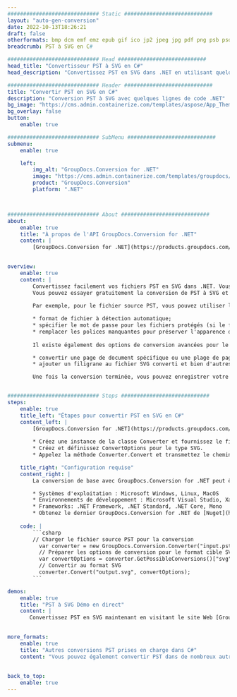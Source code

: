 ```yaml
---
############################# Static ############################
layout: "auto-gen-conversion"
date: 2022-10-13T18:26:21
draft: false
otherformats: bmp dcm emf emz epub gif ico jp2 jpeg jpg pdf png psb psd svg svgz tex tga tif tiff webp wmf wmz xps
breadcrumb: PST à SVG en C#

############################# Head ############################
head_title: "Convertisseur PST à SVG en C#"
head_description: "Convertissez PST en SVG dans .NET en utilisant quelques lignes de code. Utilisez l'API de conversion de documents GroupDocs pour convertir plus de 160 formats de fichiers."

############################# Header ############################
title: "Convertir PST en SVG en C#"
description: "Conversion PST à SVG avec quelques lignes de code .NET"
bg_image: "https://cms.admin.containerize.com/templates/aspose/App_Themes/V3/images/bg/header1.png"
bg_overlay: false
button:
    enable: true

############################# SubMenu ############################
submenu:
    enable: true

    left:
        img_alt: "GroupDocs.Conversion for .NET"
        image: "https://cms.admin.containerize.com/templates/groupdocs/images/product-logos/90x90-noborder/groupdocs-conversion-net.png"
        product: "GroupDocs.Conversion"
        platform: ".NET"



############################# About ############################
about:
    enable: true
    title: "À propos de l'API GroupDocs.Conversion for .NET"
    content: |
        [GroupDocs.Conversion for .NET](https://products.groupdocs.com/conversion/net/) peut être utilisé pour convertir Microsoft Word, Excel, PowerPoint, PDF, Visio et d'autres formats. GroupDocs.Conversion est une API autonome adaptée aux systèmes back-end et internes nécessitant des performances élevées. Il ne dépend d'aucun logiciel tel que Microsoft ou Open Office.
    

overview:
    enable: true
    content: |
        Convertissez facilement vos fichiers PST en SVG dans .NET. Vous pouvez utiliser seulement quelques lignes de code C# dans n'importe quelle plate-forme de votre choix comme - Windows, Linux, macOS.
        Vous pouvez essayer gratuitement la conversion de PST à SVG et évaluer la qualité des résultats de conversion. En plus des scénarios de conversion de fichiers simples, vous pouvez essayer des options plus avancées pour charger le fichier source PST et pour enregistrer le résultat de sortie SVG. 
        
        Par exemple, pour le fichier source PST, vous pouvez utiliser les options de chargement suivantes :

        * format de fichier à détection automatique;
        * spécifier le mot de passe pour les fichiers protégés (si le format de fichier le prend en charge);
        * remplacer les polices manquantes pour préserver l'apparence du document.
        
        Il existe également des options de conversion avancées pour le fichier SVG :

        * convertir une page de document spécifique ou une plage de pages;
        * ajouter un filigrane au fichier SVG converti et bien d'autres.

        Une fois la conversion terminée, vous pouvez enregistrer votre fichier SVG dans le chemin du fichier local ou dans tout stockage tiers tel que FTP, Amazon S3, Google Drive, Dropbox, etc. Veuillez noter - pour convertir PST en SVG aucun logiciel supplémentaire n'est nécessaire - comme MS Office, Open Office, Adobe Acrobat Reader, etc.


############################# Steps ############################
steps:
    enable: true
    title_left: "Étapes pour convertir PST en SVG en C#"
    content_left: |
        [GroupDocs.Conversion for .NET](https://products.groupdocs.com/conversion/net/) permet aux développeurs de convertir facilement un fichier PST en SVG avec quelques lignes de code.
        
        * Créez une instance de la classe Converter et fournissez le fichier PST avec le chemin complet
        * Créez et définissez ConvertOptions pour le type SVG.
        * Appelez la méthode Converter.Convert et transmettez le chemin complet et le format (SVG) en tant que paramètre

    title_right: "Configuration requise"
    content_right: |
        La conversion de base avec GroupDocs.Conversion for .NET peut être effectuée en quelques étapes simples. Nos API sont prises en charge sur toutes les principales plates-formes et systèmes d'exploitation. Avant d'exécuter le code ci-dessous, assurez-vous que les prérequis suivants sont installés sur votre système.

        * Systèmes d'exploitation : Microsoft Windows, Linux, MacOS
        * Environnements de développement : Microsoft Visual Studio, Xamarin, MonoDevelop
        * Frameworks: .NET Framework, .NET Standard, .NET Core, Mono
        * Obtenez le dernier GroupDocs.Conversion for .NET de [Nuget](https://www.nuget.org/packages/groupdocs.conversion)
         
    code: |
        ```csharp    
        // Charger le fichier source PST pour la conversion
          var converter = new GroupDocs.Conversion.Converter("input.pst");
          // Préparer les options de conversion pour le format cible SVG
          var convertOptions = converter.GetPossibleConversions()["svg"].ConvertOptions;
          // Convertir au format SVG
          converter.Convert("output.svg", convertOptions);
        ```

demos:
    enable: true
    title: "PST à SVG Démo en direct"
    content: |
       Convertissez PST en SVG maintenant en visitant le site Web [GroupDocs.Conversion App](https://products.groupdocs.app/conversion/family). La démo en ligne présente les avantages suivants
          

more_formats:
    enable: true
    title: "Autres conversions PST prises en charge dans C#"
    content: "Vous pouvez également convertir PST dans de nombreux autres formats de fichiers. Veuillez consulter la liste ci-dessous."
       
       
back_to_top:
    enable: true
---
```

